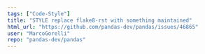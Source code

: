 ```yaml
---
tags: ["Code-Style"]
title: "STYLE replace flake8-rst with something maintained"
html_url: "https://github.com/pandas-dev/pandas/issues/46865"
user: "MarcoGorelli"
repo: "pandas-dev/pandas"
---
```


